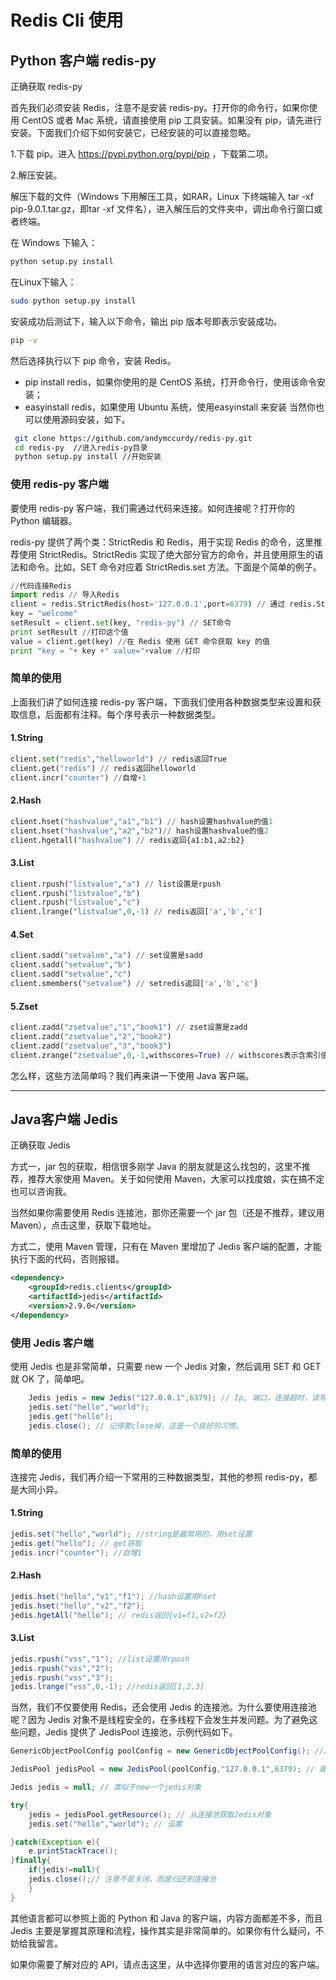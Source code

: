 # Redis Cli 使用

## Python 客户端 redis-py

正确获取 redis-py

首先我们必须安装 Redis，注意不是安装 redis-py。打开你的命令行，如果你使用 CentOS 或者 Mac 系统，请直接使用 pip 工具安装。如果没有 pip，请先进行安装。下面我们介绍下如何安装它，已经安装的可以直接忽略。

1.下载 pip。进入 https://pypi.python.org/pypi/pip ，下载第二项。

2.解压安装。

解压下载的文件（Windows 下用解压工具，如RAR，Linux 下终端输入 tar -xf pip-9.0.1.tar.gz，即tar -xf 文件名），进入解压后的文件夹中，调出命令行窗口或者终端。

在 Windows 下输入：

```Bash
python setup.py install
```

在Linux下输入：

```Bash
sudo python setup.py install
```
安装成功后测试下，输入以下命令，输出 pip 版本号即表示安装成功。

```Bash
pip -v
```

然后选择执行以下 pip 命令，安装 Redis。

* pip install redis，如果你使用的是 CentOS 系统，打开命令行，使用该命令安装；
* easyinstall redis，如果使用 Ubuntu 系统，使用easyinstall 来安装
当然你也可以使用源码安装，如下。

```Bash
 git clone https://github.com/andymccurdy/redis-py.git  
 cd redis-py  //进入redis-py目录
 python setup.py install //开始安装
```

### 使用 redis-py 客户端

要使用 redis-py 客户端，我们需通过代码来连接。如何连接呢？打开你的 Python 编辑器。

redis-py 提供了两个类：StrictRedis 和 Redis，用于实现 Redis 的命令，这里推荐使用 StrictRedis。StrictRedis 实现了绝大部分官方的命令，并且使用原生的语法和命令。比如，SET 命令对应着 StrictRedis.set 方法。下面是个简单的例子。

```Python
//代码连接Redis
import redis // 导入Redis
client = redis.StrictRedis(host='127.0.0.1',port=6379) // 通过 redis.StrictRedis 连接 Redis
key = "welcome"
setResult = client.set(key, "redis-py") // SET命令
print setResult //打印这个值
value = client.get(key) //在 Redis 使用 GET 命令获取 key 的值
print "key = "+ key +" value="+value //打印
```

### 简单的使用

上面我们讲了如何连接 redis-py 客户端，下面我们使用各种数据类型来设置和获取信息，后面都有注释。每个序号表示一种数据类型。

#### 1.String

```Python
client.set("redis","helloworld") // redis返回True
client.get("redis") // redis返回helloworld
client.incr("counter") //自增+1
```
#### 2.Hash

```Python
client.hset("hashvalue","a1","b1") // hash设置hashvalue的值1
client.hset("hashvalue","a2","b2")// hash设置hashvalue的值2
client.hgetall("hashvalue") // redis返回{a1:b1,a2:b2}
```
#### 3.List

```Python
client.rpush("listvalue","a") // list设置是rpush
client.rpush("listvalue","b")
client.rpush("listvalue","c")
client.lrange("listvalue",0,-1) // redis返回['a','b','c']
```
#### 4.Set

```Python
client.sadd("setvalue","a") // set设置是sadd
client.sadd("setvalue","b")
client.sadd("setvalue","c")
client.smembers("setvalue") // setredis返回['a','b','c']
```
#### 5.Zset

```Python
client.zadd("zsetvalue","1","book1") // zset设置是zadd
client.zadd("zsetvalue","2","book2")
client.zadd("zsetvalue","3","book3")
client.zrange("zsetvalue",0,-1,withscores=True) // withscores表示含索引值，redis返回[('book3',3.0),('book2',2.0),('book1',1.0)]
```

怎么样，这些方法简单吗？我们再来讲一下使用 Java 客户端。

<hr/>

## Java客户端 Jedis

正确获取 Jedis

方式一，jar 包的获取，相信很多刚学 Java 的朋友就是这么找包的，这里不推荐，推荐大家使用 Maven。关于如何使用 Maven，大家可以找度娘，实在搞不定也可以咨询我。

当然如果你需要使用 Redis 连接池，那你还需要一个 jar 包（还是不推荐，建议用 Maven），点击这里，获取下载地址。

方式二，使用 Maven 管理，只有在 Maven 里增加了 Jedis 客户端的配置，才能执行下面的代码，否则报错。

```Xml
<dependency>
    <groupId>redis.clients</groupId>
    <artifactId>jedis</artifactId>
    <version>2.9.0</version>
</dependency>
```

### 使用 Jedis 客户端

使用 Jedis 也是非常简单，只需要 new 一个 Jedis 对象，然后调用 SET 和 GET 就 OK 了，简单吧。
```Java
    Jedis jedis = new Jedis("127.0.0.1",6379); // Ip, 端口，连接超时，读写超时
    jedis.set("hello","world");
    jedis.get("hello");
    jedis.close(); // 记得要close掉，这是一个良好的习惯。
```

### 简单的使用

连接完 Jedis，我们再介绍一下常用的三种数据类型，其他的参照 redis-py，都是大同小异。

#### 1.String
```Java
jedis.set("hello","world"); //string是最常用的，用set设置
jedis.get("hello"); // get获取
jedis.incr("counter"); //自增1
```

#### 2.Hash

```Java
jedis.hset("hello","v1","f1"); //hash设置用hset
jedis.hset("hello","v2","f2");  
jedis.hgetAll("hello"); // redis返回{v1=f1,v2=f2}
```

#### 3.List

```Java
jedis.rpush("vss","1"); //list设置用rpush
jedis.rpush("vss","2");
jedis.rpush("vss","3");    
jedis.lrange("vss",0,-1); //redis返回[1,2,3]
```

当然，我们不仅要使用 Redis，还会使用 Jedis 的连接池。为什么要使用连接池呢？因为 Jedis 对象不是线程安全的，在多线程下会发生并发问题。为了避免这些问题，Jedis 提供了 JedisPool 连接池，示例代码如下。

```Java
GenericObjectPoolConfig poolConfig = new GenericObjectPoolConfig(); //JedisPool是单例的，需要new一个GenericObjectPoolConfig对象

JedisPool jedisPool = new JedisPool(poolConfig,"127.0.0.1",6379); // 建立连接池的连接

Jedis jedis = null; // 类似于new一个jedis对象

try{
    jedis = jedisPool.getResource(); // 从连接池获取Jedis对象
    jedis.set("hello","world"); // 设置

}catch(Exception e){
    e.printStackTrace();
}finally{
    if(jedis!=null){
    jedis.close();// 注意不是关闭，而是归还到连接池
    }
}
```

其他语言都可以参照上面的 Python 和 Java 的客户端，内容方面都差不多，而且 Jedis 主要是掌握其原理和流程，操作其实是非常简单的。如果你有什么疑问，不妨给我留言。

如果你需要了解对应的 API，请点击这里，从中选择你要用的语言对应的客户端。